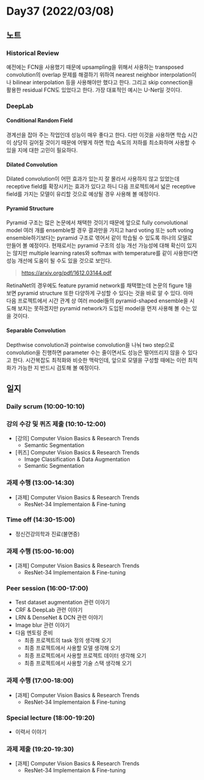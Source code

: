 # Day37 (2022/03/08)

## 노트

### Historical Review

예전에는 FCN을 사용했기 때문에 upsampling을 위해서 사용하는 transposed convolution의 overlap 문제를 해결하기 위하여 nearest neighbor interpolation이나 bilinear interpolation 등을 사용해야만 했다고 한다. 그리고 skip connection을 활용한 residual FCN도 있었다고 한다. 가장 대표적인 예시는 U-Net일 것이다.

### DeepLab

#### Conditional Random Field

경계선을 잡아 주는 작업인데 성능이 매우 좋다고 한다. 다만 이것을 사용하면 학습 시간이 상당히 길어질 것이기 때문에 어떻게 하면 학습 속도의 저하를 최소화하며 사용할 수 있을 지에 대한 고민이 필요하다.

#### Dilated Convolution

Dilated convolution이 어떤 효과가 있는지 잘 몰라서 사용하지 않고 있었는데 receptive field를 확장시키는 효과가 있다고 하니 다음 프로젝트에서 넓은 receptive field를 가지는 모델이 유리할 것으로 예상될 경우 사용해 볼 예정이다.

#### Pyramid Structure

Pyramid 구조는 많은 논문에서 채택한 것이기 때문에 앞으로 fully convolutional model 여러 개를 ensemble할 경우 결과만을 가지고 hard voting 또는 soft voting ensemble하기보다는 pyramid 구조로 엮어서 같이 학습될 수 있도록 하나의 모델로 만들어 볼 예정이다. 현재로서는 pyramid 구조의 성능 개선 가능성에 대해 확신이 있지는 않지만 multiple learning rates와 softmax with temperature를 같이 사용한다면 성능 개선에 도움이 될 수도 있을 것으로 보인다.

> https://arxiv.org/pdf/1612.03144.pdf

RetinaNet의 경우에도 feature pyramid network를 채택했는데 논문의 figure 1을 보면 pyramid structure 또한 다양하게 구성할 수 있다는 것을 바로 알 수 있다. 아마 다음 프로젝트에서 시간 관계 상 여러 model들의 pyramid-shaped ensemble을 시도해 보지는 못하겠지만 pyramid network가 도입된 model을 먼저 사용해 볼 수는 있을 것이다.

#### Separable Convolution

Depthwise convolution과 pointwise convolution을 나눠 two step으로 convolution을 진행하면 parameter 수는 줄이면서도 성능은 떨어뜨리지 않을 수 있다고 한다. 시간복잡도 최적화와 비슷한 맥락인데, 앞으로 모델을 구성할 때에는 이런 최적화가 가능한 지 반드시 검토해 볼 예정이다.

## 일지

### Daily scrum (10:00-10:10)

### 강의 수강 및 퀴즈 제출 (10:10-12:00)

  * [강의] Computer Vision Basics & Research Trends
    * Semantic Segmentation
  * [퀴즈] Computer Vision Basics & Research Trends
    * Image Classification & Data Augmentation
    * Semantic Segmentation

### 과제 수행 (13:00-14:30)

  * [과제] Computer Vision Basics & Research Trends
    * ResNet-34 Implementaion & Fine-tuning

### Time off (14:30-15:00)

  * 정신건강의학과 진료(불면증)

### 과제 수행 (15:00-16:00)

  * [과제] Computer Vision Basics & Research Trends
    * ResNet-34 Implementaion & Fine-tuning

### Peer session (16:00-17:00)

  * Test dataset augmentation 관련 이야기
  * CRF & DeepLab 관련 이야기
  * LRN & DenseNet & DCN 관련 이야기
  * Image blur 관련 이야기
  * 다음 멘토링 준비
    * 최종 프로젝트의 task 정의 생각해 오기
    * 최종 프로젝트에서 사용할 모델 생각해 오기
    * 최종 프로젝트에서 사용할 프로젝트 데이터 생각해 오기
    * 최종 프로젝트에서 사용할 기술 스택 생각해 오기

### 과제 수행 (17:00-18:00)

  * [과제] Computer Vision Basics & Research Trends
    * ResNet-34 Implementaion & Fine-tuning

### Special lecture (18:00-19:20)

  * 이력서 이야기

### 과제 제출 (19:20-19:30)

  * [과제] Computer Vision Basics & Research Trends
    * ResNet-34 Implementaion & Fine-tuning
